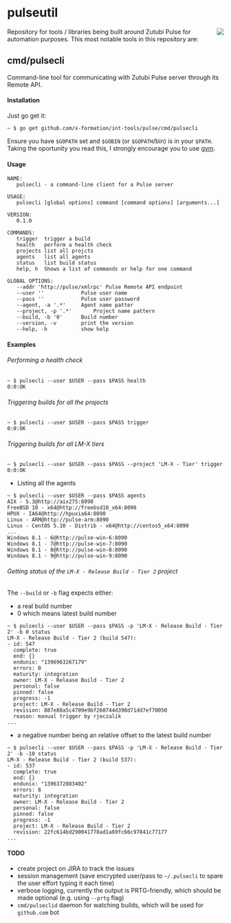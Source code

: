 pulseutil
=========

<img src="http://zutubi.com/site_media/images/zutubi.png" align="right"><p>Repository for tools / libraries being built around Zutubi Pulse for automation purposes. This most notable tools in this repository are:</p>

## cmd/pulsecli

Command-line tool for communicating with Zutubi Pulse server through its Remote API.

#### Installation

Just go get it:

```
~ $ go get github.com/x-formation/int-tools/pulse/cmd/pulsecli
```

Ensure you have `$GOPATH` set and `$GOBIN` (or `$GOPATH`/bin) is in your `$PATH`. Taking the oportunity you read this, I strongly encourage you to use [gvm](https://github.com/moovweb/gvm).

#### Usage

```
NAME:
   pulsecli - a command-line client for a Pulse server

USAGE:
   pulsecli [global options] command [command options] [arguments...]

VERSION:
   0.1.0

COMMANDS:
   trigger	trigger a build
   health	perform a health check
   projects	list all projcts
   agents	list all agents
   status	list build status
   help, h	Shows a list of commands or help for one command
   
GLOBAL OPTIONS:
   --addr 'http://pulse/xmlrpc'	Pulse Remote API endpoint
   --user ''			Pulse user name
   --pass ''			Pulse user password
   --agent, -a '.*'		Agent name patter
   --project, -p '.*'		Project name pattern
   --build, -b '0'		Build number
   --version, -v		print the version
   --help, -h			show help
```

#### Examples

###### Performing a health check

```
~ $ pulsecli --user $USER --pass $PASS health
0:0:OK
```

###### Triggering builds for all the projects

```
~ $ pulsecli --user $USER --pass $PASS trigger
0:0:OK
```

###### Triggering builds for all LM-X tiers

```
~ $ pulsecli --user $USER --pass $PASS --project 'LM-X - Tier' trigger
0:0:OK
```

* Listing all the agents

```
~ $ pulsecli --user $USER --pass $PASS agents
AIX - 5.3@http://aix275:8090
FreeBSD 10 - x64@http://freebsd10_x64:8090
HPUX - IA64@http://hpuxia64:8090
Linux - ARM@http://pulse-arm:8090
Linux - CentOS 5.10 - Distrib - x64@http://centos5_x64:8090
...
Windows 8.1 - 6@http://pulse-win-6:8090
Windows 8.1 - 7@http://pulse-win-7:8090
Windows 8.1 - 8@http://pulse-win-8:8090
Windows 8.1 - 9@http://pulse-win-9:8090
```

###### Getting status of the `LM-X - Release Build - Tier 2` project

The `--build` or `-b` flag expects either: 

  * a real build number
  * 0 which means latest build number
```
~ $ pulsecli --user $USER --pass $PASS -p 'LM-X - Release Build - Tier 2' -b 0 status
LM-X - Release Build - Tier 2 (build 547):
- id: 547
  complete: true
  end: {}
  endunix: "1396963267179"
  errors: 0
  maturity: integration
  owner: LM-X - Release Build - Tier 2
  personal: false
  pinned: false
  progress: -1
  project: LM-X - Release Build - Tier 2
  revision: 887e88a5c4709e9bf260744d398d71dd7ef70050
  reason: manual trigger by rjeczalik
...
```
  * a negative number being an relative offset to the latest build number
```
~ $ pulsecli --user $USER --pass $PASS -p 'LM-X - Release Build - Tier 2' -b -10 status
LM-X - Release Build - Tier 2 (build 537):
- id: 537
  complete: true
  end: {}
  endunix: "1396372083402"
  errors: 8
  maturity: integration
  owner: LM-X - Release Build - Tier 2
  personal: false
  pinned: false
  progress: -1
  project: LM-X - Release Build - Tier 2
  revision: 22fc614bd290041778ad1a69fc66c97841c77177
...
```

#### TODO

* create project on JIRA to track the issues
* session management (save encrypted user/pass to `~/.pulsecli` to spare the user effort typing it each time)
* verbose logging, currently the output is PRTG-friendly, which should be made optional (e.g. using `--prtg` flag)
* `cmd/pulseclid` daemon for watching builds, which will be used for `github.com` bot
